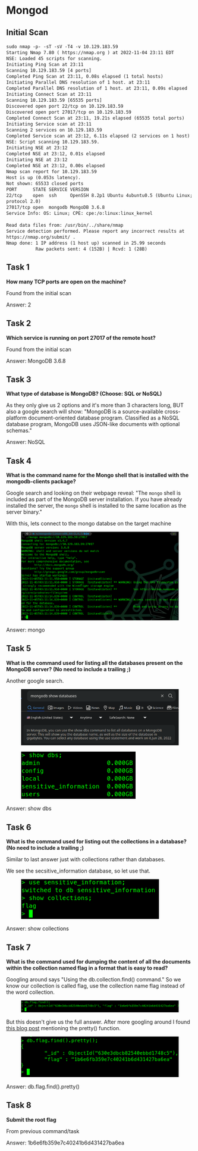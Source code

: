 # Mongod

## Initial Scan

```
sudo nmap -p- -sT -sV -T4 -v 10.129.183.59
Starting Nmap 7.80 ( https://nmap.org ) at 2022-11-04 23:11 EDT
NSE: Loaded 45 scripts for scanning.
Initiating Ping Scan at 23:11
Scanning 10.129.183.59 [4 ports]
Completed Ping Scan at 23:11, 0.08s elapsed (1 total hosts)
Initiating Parallel DNS resolution of 1 host. at 23:11
Completed Parallel DNS resolution of 1 host. at 23:11, 0.09s elapsed
Initiating Connect Scan at 23:11
Scanning 10.129.183.59 [65535 ports]
Discovered open port 22/tcp on 10.129.183.59
Discovered open port 27017/tcp on 10.129.183.59
Completed Connect Scan at 23:11, 19.21s elapsed (65535 total ports)
Initiating Service scan at 23:11
Scanning 2 services on 10.129.183.59
Completed Service scan at 23:12, 6.11s elapsed (2 services on 1 host)
NSE: Script scanning 10.129.183.59.
Initiating NSE at 23:12
Completed NSE at 23:12, 0.01s elapsed
Initiating NSE at 23:12
Completed NSE at 23:12, 0.00s elapsed
Nmap scan report for 10.129.183.59
Host is up (0.053s latency).
Not shown: 65533 closed ports
PORT      STATE SERVICE VERSION
22/tcp    open  ssh     OpenSSH 8.2p1 Ubuntu 4ubuntu0.5 (Ubuntu Linux; protocol 2.0)
27017/tcp open  mongodb MongoDB 3.6.8
Service Info: OS: Linux; CPE: cpe:/o:linux:linux_kernel

Read data files from: /usr/bin/../share/nmap
Service detection performed. Please report any incorrect results at https://nmap.org/submit/ .
Nmap done: 1 IP address (1 host up) scanned in 25.99 seconds
           Raw packets sent: 4 (152B) | Rcvd: 1 (28B)
```

## Task 1

**How many TCP ports are open on the machine?**

Found from the initial scan

Answer: 2

## Task 2

**Which service is running on port 27017 of the remote host?**

Found from the initial scan

Answer: MongoDB 3.6.8

## Task 3

**What type of database is MongoDB? (Choose: SQL or NoSQL)**

As they only give us 2 options and it's more than 3 characters long, BUT also a google search will show: "MongoDB is a source-available cross-platform document-oriented database program. Classified as a NoSQL database program, MongoDB uses JSON-like documents with optional schemas."

Answer: NoSQL

## Task 4

**What is the command name for the Mongo shell that is installed with the mongodb-clients package?**

Google search and looking on their webpage reveal: "The `mongo` shell is included as part of the MongoDB server installation. If you have already installed the server, the `mongo` shell is installed to the same location as the server binary."

With this, lets connect to the mongo databse on the target machine

<figure><img src="../../../../.gitbook/assets/image (427).png" alt=""><figcaption></figcaption></figure>

Answer: mongo

## Task 5

**What is the command used for listing all the databases present on the MongoDB server? (No need to include a trailing ;)**

Another google search.

<figure><img src="../../../../.gitbook/assets/image (18).png" alt=""><figcaption></figcaption></figure>

<figure><img src="../../../../.gitbook/assets/image (112) (1).png" alt=""><figcaption></figcaption></figure>

Answer: show dbs

## Task 6

**What is the command used for listing out the collections in a database? (No need to include a trailing ;)**

Similar to last answer just with collections rather than databases.

We see the secsitive\_information database, so let use that.

<figure><img src="../../../../.gitbook/assets/image (426).png" alt=""><figcaption></figcaption></figure>

Answer: show collections

## Task 7

**What is the command used for dumping the content of all the documents within the collection named flag in a format that is easy to read?**

Googling around says "Using the db.collection.find() command." So we know our collection is called flag, use the collection name flag instead of the word collection.

<figure><img src="../../../../.gitbook/assets/image (425).png" alt=""><figcaption></figcaption></figure>

But this doesn't give us the full answer. After more googling around I found [this blog post](https://roytuts.com/how-to-make-output-mongodb-find-readable-in-shell/) mentioning the pretty() function.

<figure><img src="../../../../.gitbook/assets/image (424).png" alt=""><figcaption></figcaption></figure>

Answer: db.flag.find().pretty()



## Task 8

**Submit the root flag**

From previous command/task

Answer: 1b6e6fb359e7c40241b6d431427ba6ea
